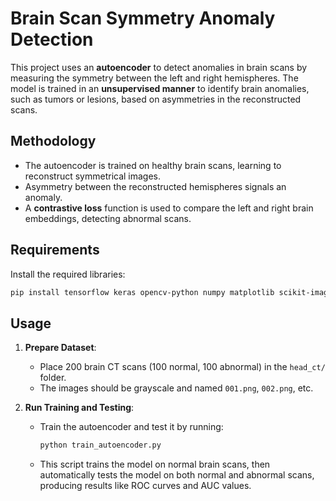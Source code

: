 # Brain Scan Symmetry Anomaly Detection

This project uses an **autoencoder** to detect anomalies in brain scans by measuring the symmetry between the left and right hemispheres. The model is trained in an **unsupervised manner** to identify brain anomalies, such as tumors or lesions, based on asymmetries in the reconstructed scans.

## Methodology

- The autoencoder is trained on healthy brain scans, learning to reconstruct symmetrical images.
- Asymmetry between the reconstructed hemispheres signals an anomaly.
- A **contrastive loss** function is used to compare the left and right brain embeddings, detecting abnormal scans.

## Requirements

Install the required libraries:

```bash
pip install tensorflow keras opencv-python numpy matplotlib scikit-image seaborn scipy sklearn
```

## Usage

1. **Prepare Dataset**: 
   - Place 200 brain CT scans (100 normal, 100 abnormal) in the `head_ct/` folder.
   - The images should be grayscale and named `001.png`, `002.png`, etc.

2. **Run Training and Testing**:
   - Train the autoencoder and test it by running:
     ```bash
     python train_autoencoder.py
     ```
   - This script trains the model on normal brain scans, then automatically tests the model on both normal and abnormal scans, producing results like ROC curves and AUC values.
